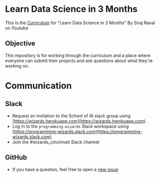 # Learn Data Science in 3 Months

This is the [Curriculum](./curriculum.md) for "Learn Data Science in 3 Months" By Siraj Raval on Youtube

## Objective

This repository is for working through the curriculum and a place where everyone can submit their projects and ask questions about what they're working on.

# Communication

## Slack

- Request an invitation to the School of AI slack group using [https://wizards.herokuapp.com](https://wizards.herokuapp.com).
- Log in to the `programming-wizards` Slack workspace using [https://programming-wizards.slack.com](https://programming-wizards.slack.com)
- Join the #wizards_cincinnati Slack channel

## GitHub

- If you have a question, feel free to open a [new issue](https://github.com/cincyai/Learn_Data_Science_in_3_Months/issues)
